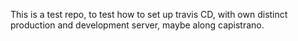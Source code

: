 This is a test repo, to test how to set up travis CD, with own distinct production and development server, maybe along capistrano.
